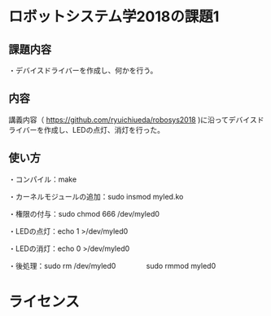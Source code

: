 # ロボットシステム学2018の課題1

## 課題内容
・デバイスドライバーを作成し、何かを行う。

## 内容
講義内容（ https://github.com/ryuichiueda/robosys2018 )に沿ってデバイスドライバーを作成し、LEDの点灯、消灯を行った。

## 使い方
・コンパイル：make

・カーネルモジュールの追加：sudo insmod myled.ko

・権限の付与：sudo chmod 666 /dev/myled0

・LEDの点灯：echo 1 >/dev/myled0

・LEDの消灯：echo 0 >/dev/myled0

・後処理：sudo rm /dev/myled0
　　　　sudo rmmod myled0

# ライセンス
